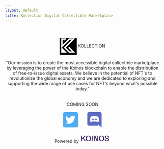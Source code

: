 ```yaml
---
layout: default
title: Kollection Digital Collectible Marketplace
---
```


<center>
<br><br>
<span class="heading-text"><img style="width:55px;vertical-align: middle;display: inline;" src="/assets/images/logo-adjusted-pos-512x512.png" /> KOLLECTION</span><br><br>
<div style="max-width: 500px;margin: auto;">
<span class="mission-text">"Our mission is to create the most accessible digital collectible marketplace by leveraging the power of the Koinos blockchain to enable the distribution of free-to-issue digital assets. We believe in the potential of NFT's to revolutionize the global economy and we are dedicated to exploring and supporting the wide range of use cases for NFT's beyond what's possible today."</span></div><br><br>
<span class="coming-soon-text">COMING SOON</span><br><br>
<span>
<a target="_blank" href="https://twitter.com/KollectionMkt"><img alt="twitter" style="width:50px;" src="/assets/images/twitter.png"></a>
&nbsp;&nbsp;&nbsp;&nbsp;&nbsp;
<a target="_blank" href="https://discord.gg/zGnZ5J4sp3"><img alt="discord" style="width:50px;" src="/assets/images/discord.png" /></a>
</span>
<br><br>
<div class="powered-by-box">
<span class="powered-by-text">Powered by </span>
<a target="_blank" href="https://koinos.io">
<img style="width:100px;" src="/assets/images/koinos-logo-no-mark-dark.png" />
</a>
</div><br><br>
</center>
